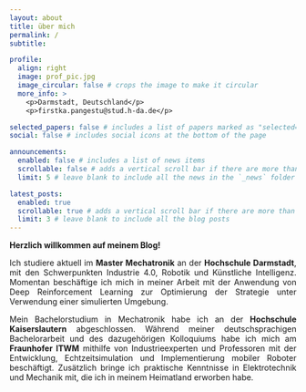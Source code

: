 ```yaml
---
layout: about
title: über mich
permalink: /
subtitle:

profile:
  align: right
  image: prof_pic.jpg
  image_circular: false # crops the image to make it circular
  more_info: >
    <p>Darmstadt, Deutschland</p>
    <p>firstka.pangestu@stud.h-da.de</p>

selected_papers: false # includes a list of papers marked as "selected={true}"
social: false # includes social icons at the bottom of the page

announcements:
  enabled: false # includes a list of news items
  scrollable: false # adds a vertical scroll bar if there are more than 3 news items
  limit: 5 # leave blank to include all the news in the `_news` folder

latest_posts:
  enabled: true
  scrollable: true # adds a vertical scroll bar if there are more than 3 new posts items
  limit: 3 # leave blank to include all the blog posts
---
```


<!-- German Section -->
<div id="lang-de" style="text-align: justify;">
  <p><strong>Herzlich willkommen auf meinem Blog!</strong></p>
  <p>Ich studiere aktuell im <strong>Master Mechatronik</strong> an der <strong>Hochschule Darmstadt</strong>, mit den Schwerpunkten Industrie 4.0, Robotik und Künstliche Intelligenz. Momentan beschäftige ich mich in meiner Arbeit mit der Anwendung von Deep Reinforcement Learning zur Optimierung der Strategie unter Verwendung einer simulierten Umgebung.</p>
  
  <p>Mein Bachelorstudium in Mechatronik habe ich an der <strong>Hochschule Kaiserslautern</strong> abgeschlossen. Während meiner deutschsprachigen Bachelorarbeit und des dazugehörigen Kolloquiums habe ich mich am <strong>Fraunhofer ITWM</strong> mithilfe von Industrieexperten und Professoren mit der Entwicklung, Echtzeitsimulation und Implementierung mobiler Roboter beschäftigt. Zusätzlich bringe ich praktische Kenntnisse in Elektrotechnik und Mechanik mit, die ich in meinem Heimatland erworben habe.</p>
</div>
